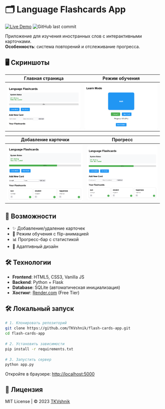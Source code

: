 # 🗂 Language Flashcards App

[![Live Demo](https://img.shields.io/badge/Demo-Render-blue?style=for-the-badge)](https://flash-cards-app-nc6a.onrender.com)
![GitHub last commit](https://img.shields.io/github/last-commit/TKVshnik/flash-cards-app?style=for-the-badge)

Приложение для изучения иностранных слов с интерактивными карточками.  
**Особенность**: система повторений и отслеживание прогресса.

## 🖥 Скриншоты

| Главная страница | Режим обучения |
|------------------|----------------|
| ![Главная](assets/screenshots/main.png) | ![Обучение](assets/screenshots/learn-mode.png) |

| Добавление карточки | Прогресс |
|---------------------|----------|
| ![Добавление](assets/screenshots/add-card.png) | ![Прогресс](assets/screenshots/progress.png) |

## 🚀 Возможности
- ✨ Добавление/удаление карточек
- 🔁 Режим обучения с flip-анимацией
- 📊 Прогресс-бар с статистикой
- 📱 Адаптивный дизайн

## 🛠 Технологии
- **Frontend**: HTML5, CSS3, Vanilla JS
- **Backend**: Python + Flask
- **Database**: SQLite (автоматическая инициализация)
- **Хостинг**: [Render.com](https://render.com) (Free Tier)

## 🛠 Локальный запуск
```bash
# 1. Клонировать репозиторий
git clone https://github.com/TKVshnik/flash-cards-app.git
cd flash-cards-app

# 2. Установить зависимости
pip install -r requirements.txt

# 3. Запустить сервер
python app.py
```
Откройте в браузере: [http://localhost:5000](http://localhost:5000)

## 📄 Лицензия
MIT License | © 2023 [TKVshnik](https://github.com/TKVshnik)